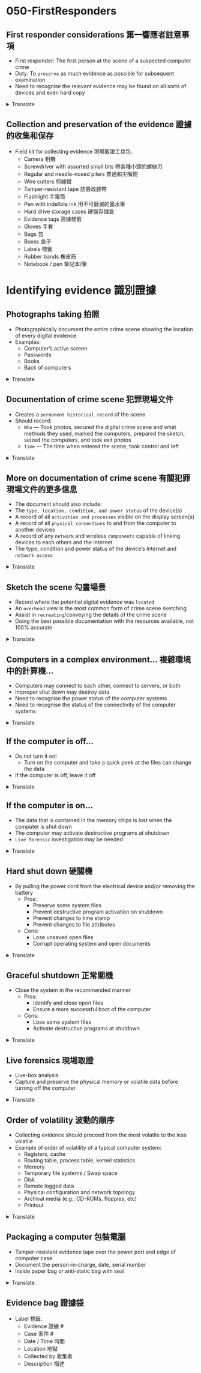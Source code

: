 # 050-FirstResponders

## First responder considerations 第一響應者註意事項

* First responder: The first person at the scene of a suspected computer crime
* Duty: To `preserve` as much evidence as possible for subsequent examination
* Need to recognise the relevant evidence may be found on all sorts of devices and even hard copy
<details>
<summary>Translate</summary>
<p>

* 第一響應者：疑似計算機犯罪現場的第一個人
* 職責: `保存`盡可能多的證據以備後續檢查
* 需要承認相關證據可能在各種設備甚至硬拷貝上找到
</p>
</details>  

## Collection and preservation of the evidence 證據的收集和保存

* Field kit for collecting evidence 現場取證工具包:
  * Camera 相機
  * Screwdriver with assorted small bits 帶各種小頭的螺絲刀
  * Regular and needle-nosed pilers 普通和尖嘴鉗
  * Wire cutters 剪線鉗
  * Tamper-resistant tape 防篡改膠帶
  * Flashlight 手電筒
  * Pen with indelible ink 用不可磨滅的墨水筆
  * Hard drive storage cases 硬盤存儲盒
  * Evidence tags 證據標籤
  * Gloves 手套
  * Bags 包
  * Boxes 盒子
  * Labels 標籤
  * Rubber bands 橡皮筋
  * Notebook / pen 筆記本/筆

# Identifying evidence 識別證據

## Photographs taking 拍照

* Photographically document the entire crime scene showing the location of every digital evidence
* Examples:
  * Computer’s active screen
  * Passwords
  * Books
  * Back of computers
<details>
<summary>Translate</summary>
<p>

* 用照片記錄整個犯罪現場, 顯示每個數字證據的位置
* 例子：
   * 計算機的活動屏幕
   * 密碼
   * 書籍
   * 電腦背面
</p>
</details>  

## Documentation of crime scene 犯罪現場文件

* Creates a `permanent historical record` of the scene
* Should record:
  * `Who` — Took photos, secured the digital crime scene and what methods they used, marked the computers, prepared the sketch, seized the computers, and took exit photos
  * `Time` — The time when entered the scene, took control and left
<details>
<summary>Translate</summary>
<p>

* 創建場景的`永久歷史記錄`
* 應記錄：
   * `誰` - 拍照, 保護數字犯罪現場以及他們使用的方法, 標記計算機, 準備草圖, 奪取計算機並拍攝出口照片
   * `時間` - 進入場景、控制並離開的時間
</p>
</details>  

## More on documentation of crime scene 有關犯罪現場文件的更多信息

* The document should also include:
* The `type, location, condition, and power status` of the device(s)
* A record of all `activities and processes` visible on the display screen(s)
* A record of all `physical connections` to and from the computer to another devices
* A record of any `network` and wireless `components` capable of linking devices to each others and the Internet
* The type, condition and power status of the device’s Internet and `network access`
<details>
<summary>Translate</summary>
<p>

* 該文件還應包括：
* 設備的`類型、位置、條件和電源狀態`
* 顯示屏幕上可見的所有`活動和過程`的記錄
* 記錄所有從計算機到另一個設備的`物理連接`
* 任何能夠將設備相互連接和互聯網連接的`網絡`和無線`組件`的記錄
* 設備上網和`網絡訪問`的類型、狀況和電源狀態
</p>
</details>  

## Sketch the scene 勾畫場景

* Record where the potential digital evidence was `located`
* An `overhead` view is the most common form of crime scene sketching
* Assist in `recreating`/conveying the details of the crime scene
* Doing the best possible documentation with the resources available, not 100% accurate
<details>
<summary>Translate</summary>
<p>

* 記錄潛在數字證據的`位置`
* `俯視`視圖是最常見的犯罪現場草圖形式
* 協助`重現`/傳達犯罪現場的細節
* 用可用資源做最好的文檔, 不是 100% 準確
</p>
</details>  

## Computers in a complex environment... 複雜環境中的計算機...

* Computers may connect to each other, connect to servers, or both
* Improper shut down may destroy data
* Need to recognise the power status of the computer systems
* Need to recognise the status of the connectivity of the computer systems
<details>
<summary>Translate</summary>
<p>

* 計算機可以相互連接、連接到服務器, 或兩者兼而有之
* 不正確的關機可能會破壞數據
* 需要識別計算機系統的電源狀態
* 需要識別計算機系統的連接狀態
</p>
</details>  

## If the computer is off...

* Do not turn it on!
  * Turn on the computer and take a quick peek at the files can change the data
* If the computer is off, leave it off
<details>
<summary>Translate</summary>
<p>

* 不要打開它！
   * 打開電腦快速瀏覽一下文件可以改變數據
* 如果計算機已關閉, 請將其關閉
</p>
</details>  

## If the computer is on...

* The data that is contained in the memory chips is lost when the computer is shut down
* The computer may activate destructive programs at shutdown
* `Live forensic` investigation may be needed
<details>
<summary>Translate</summary>
<p>

* 計算機關閉時, 存儲芯片中包含的數據會丟失
* 計算機可能會在關機時激活破壞性程序
* 可能需要`現場取證`調查
</p>
</details>  

## Hard shut down 硬關機

* By pulling the power cord from the electrical device and/or removing the battery
  * Pros:
    - Preserve some system files
    - Prevent destructive program activation on shutdown
    - Prevent changes to time stamp
    - Prevent changes to file attributes
  * Cons:
    - Lose unsaved open files
    - Corrupt operating system and open documents
<details>
<summary>Translate</summary>
<p>

* 從電氣設備上拔下電源線和/或取出電池
   * 優點：
     - 保留一些系統文件
     - 防止在關機時激活破壞性程序
     - 防止更改時間戳
     - 防止更改文件屬性
   * 缺點：
     - 丟失未保存的打開文件
     - 損壞的操作系統和打開的文件
</p>
</details>  


## Graceful shutdown 正常關機

* Close the system in the recommended manner
  * Pros:
    - Identify and close open files
    - Ensure a more successful boot of the computer
  * Cons:
    - Lose some system files
    - Activate destructive programs at shutdown
<details>
<summary>Translate</summary>
<p>

* 按照推薦的方式關閉系統
   * 優點：
     - 識別並關閉打開的文件
     - 確保更成功地啟動計算機
   * 缺點：
     - 丟失一些系統文件
     - 在關機時激活破壞性程序
</p>
</details>  

## Live forensics 現場取證

* Live-box analysis
* Capture and preserve the physical memory or volatile data before turning off the computer
<details>
<summary>Translate</summary>
<p>

* 直播盒分析
* 在關閉計算機之前捕獲並保存物理內存或易失性數據
</p>
</details>  

## Order of volatility 波動的順序

* Collecting evidence should proceed from the most volatile to the less volatile
* Example of order of volatility of a typical computer system:
  * Registers, cache
  * Routing table, process table, kernel statistics
  * Memory
  * Temporary file systems / Swap space
  * Disk
  * Remote logged data
  * Physical configuration and network topology
  * Archival media (e.g., CD-ROMs, floppies, etc)
  * Printout
<details>
<summary>Translate</summary>
<p>

* 收集證據應該從最不穩定的到最不穩定的
* 典型計算機系統的波動順序示例：
   * 寄存器、緩存
   * 路由表、進程表、內核統計
   * 記憶
   * 臨時文件系統/交換空間
   * 磁盤
   * 遠程記錄數據
   * 物理配置和網絡拓撲
   * 檔案媒體（例如, CD-ROM、軟盤等）
   * 打印
</p>
</details>  

## Packaging a computer 包裝電腦

* Tamper-resistant evidence tape over the power port and edge of computer case
* Document the person-in-charge, date, serial number
* Inside paper bag or anti-static bag with seal
<details>
<summary>Translate</summary>
<p>

* 電源端口和計算機機箱邊緣的防篡改證據膠帶
* 記錄負責人、日期、序列號
* 內紙袋或帶密封防靜電袋
</p>
</details>  

## Evidence bag 證據袋

* Label 標籤:
  * Evidence 證據 #
  * Case 案件 #
  * Date / Time 時間
  * Location 地點
  * Collected by 收集者
  * Description 描述